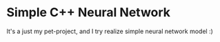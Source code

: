 # Simple C++ Neural Network
It's a just my pet-project, and I try realize simple neural network model :)
